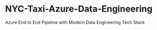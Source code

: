 # NYC-Taxi-Azure-Data-Engineering
Azure End to End Pipeline with Modern Data Engineering Tech Stack
